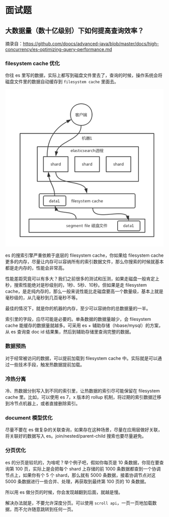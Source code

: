# 面试题

## 大数据量（数十亿级别）下如何提高查询效率？

摘录自：https://github.com/doocs/advanced-java/blob/master/docs/high-concurrency/es-optimizing-query-performance.md

### filesystem cache 优化

你往 es 里写的数据，实际上都写到磁盘文件里去了，查询的时候，操作系统会将磁盘文件里的数据自动缓存到 `filesystem cache` 里面去。

![es-search-process](../../../media/pictures/database/elasticsearch/es-search-process.png)

es 的搜索引擎严重依赖于底层的 filesystem cache，你如果给 filesystem cache 更多的内存，尽量让内存可以容纳所有的索引数据文件，那么你搜索的时候就基本都是走内存的，性能会非常高。

性能差距究竟可以有多大？我们之前很多的测试和压测，如果走磁盘一般肯定上秒，搜索性能绝对是秒级别的，1秒、5秒、10秒。但如果是走 filesystem cache，是走纯内存的，那么一般来说性能比走磁盘要高一个数量级，基本上就是毫秒级的，从几毫秒到几百毫秒不等。

最佳的情况下，就是你的机器的内存，至少可以容纳你的总数据量的一半。

索引里的字段，应尽可能是必要的。单条数据的数据量越少，会 filesystem cache 能缓存的数据量就越多。可采用 es + 辅助存储（hbase/mysql）的方案，从 es 查询查 doc id 结果集，然后到辅助存储里查询完整的数据。


### 数据预热

对于经常被访问的数据，可以提前加载到 filesystem cache 中。实际就是可以通过一些技术手段，触发热数据提前加载。


### 冷热分离

冷、热数据分别写入到不同的索引里，让热数据的索引尽可能保留在 filesystem cache 里。比如，可以使用 es 7，x 版本的 rollup 机制，将过期的索引数据迁移到冷节点机器上，或者直接删除索引。


### document 模型优化

尽量不要在 es 做复杂的关联查询，如果存在这种场景，尽量在应用层做好关联，将关联好的数据写入 es。join/nested/parent-child 搜索也要尽量避免。


### 分页优化

es 的分页是较坑的，为啥呢？举个例子吧，假如你每页是 10 条数据，你现在要查询第 100 页，实际上是会把每个 shard 上存储的前 1000 条数据都查到一个协调节点上，如果你有个 5 个 shard，那么就有 5000 条数据，接着协调节点对这 5000 条数据进行一些合并、处理，再获取到最终第 100 页的 10 条数据。

所以用 es 做分页的时候，你会发现越翻到后面，就越是慢。

解决办法就是，不要允许深度分页。可以使用 `scroll api`，一页一页地加载数据，而不允许随意跳转到任何一页。